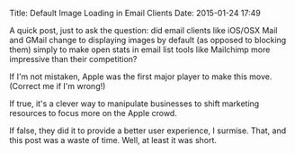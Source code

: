 Title: Default Image Loading in Email Clients
Date: 2015-01-24 17:49

A quick post, just to ask the question: did email clients like iOS/OSX Mail and GMail change to displaying images by default (as opposed to blocking them) simply to make open stats in email list tools like Mailchimp more impressive than their competition?

If I'm not mistaken, Apple was the first major player to make this move. (Correct me if I'm wrong!)

If true, it's a clever way to manipulate businesses to shift marketing resources to focus more on the Apple crowd.

If false, they did it to provide a better user experience, I surmise. That, and this post was a waste of time. Well, at least it was short.
